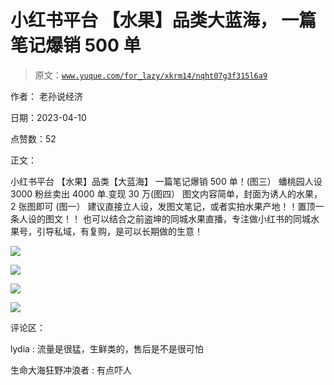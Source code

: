 # 小红书平台 【水果】品类大蓝海， 一篇笔记爆销 500 单

> 原文：[`www.yuque.com/for_lazy/xkrm14/nqht07g3f315l6a9`](https://www.yuque.com/for_lazy/xkrm14/nqht07g3f315l6a9)

作者： 老孙说经济

日期：2023-04-10

点赞数：52

正文：

小红书平台 【水果】品类【大蓝海】 一篇笔记爆销 500 单！(图三） 蟠桃园人设 3000 粉丝卖出 4000 单.变现 30 万(图四） 图文内容简单，封面为诱人的水果，2 张图即可 (图一） 建议直接立人设，发图文笔记，或者实拍水果产地！！置顶一条人设的图文！！ 也可以结合之前盗坤的同城水果直播，专注做小红书的同城水果号，引导私域，有复购，是可以长期做的生意！

![](img/aeb0852a0cf315f1b1f741bbc6348f61.png)

![](img/d09e53c1bdf467e77288b8145879c58c.png)

![](img/e6c98dbd8823907787a1758316ca8f93.png)

![](img/4d29b6338e0d408f490de5614ed1ffbd.png)

评论区：

lydia : 流量是很猛，生鲜类的，售后是不是很可怕

生命大海狂野冲浪者 : 有点吓人

